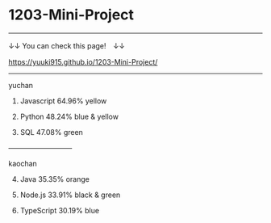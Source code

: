 # 1203-Mini-Project

-------------------------

↓↓ You can check this page!　↓↓

https://yuuki915.github.io/1203-Mini-Project/


-------------------------

yuchan

1. Javascript
	64.96%
	yellow

2. Python
	48.24%
	blue & yellow

3. SQL
	47.08%
	green

—————————

kaochan

4. Java
	35.35%
	orange

5. Node.js
	33.91%
	black & green

6. TypeScript
	30.19%
	blue
